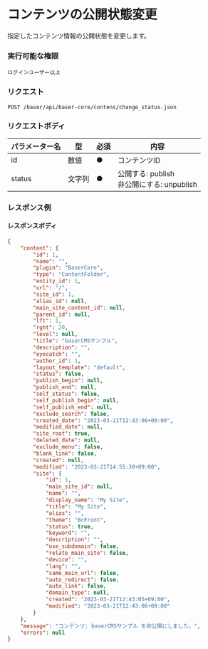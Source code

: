# コンテンツの公開状態変更

指定したコンテンツ情報の公開状態を変更します。

### 実行可能な権限
```
ログインユーザー以上
```
 
### リクエスト
```
POST /baser/api/baser-core/contens/change_status.json
``` 

### リクエストボディ

| パラメーター名 | 型   | 必須  | 内容                                 |
|---------|-----|-----|------------------------------------|
| id      | 数値  |  ●  | コンテンツID                            |
| status  | 文字列 |  ●  | 公開する: publish<br>非公開にする: unpublish |

### レスポンス例
#### レスポンスボディ
```json
{
    "content": {
        "id": 1,
        "name": "",
        "plugin": "BaserCore",
        "type": "ContentFolder",
        "entity_id": 1,
        "url": "/",
        "site_id": 1,
        "alias_id": null,
        "main_site_content_id": null,
        "parent_id": null,
        "lft": 1,
        "rght": 20,
        "level": null,
        "title": "baserCMSサンプル",
        "description": "",
        "eyecatch": "",
        "author_id": 1,
        "layout_template": "default",
        "status": false,
        "publish_begin": null,
        "publish_end": null,
        "self_status": false,
        "self_publish_begin": null,
        "self_publish_end": null,
        "exclude_search": false,
        "created_date": "2023-03-21T12:43:06+09:00",
        "modified_date": null,
        "site_root": true,
        "deleted_date": null,
        "exclude_menu": false,
        "blank_link": false,
        "created": null,
        "modified": "2023-03-21T14:55:30+09:00",
        "site": {
            "id": 1,
            "main_site_id": null,
            "name": "",
            "display_name": "My Site",
            "title": "My Site",
            "alias": "",
            "theme": "BcFront",
            "status": true,
            "keyword": "",
            "description": "",
            "use_subdomain": false,
            "relate_main_site": false,
            "device": "",
            "lang": "",
            "same_main_url": false,
            "auto_redirect": false,
            "auto_link": false,
            "domain_type": null,
            "created": "2023-03-21T12:43:05+09:00",
            "modified": "2023-03-21T12:43:06+09:00"
        }
    },
    "message": "コンテンツ: baserCMSサンプル を非公開にしました。",
    "errors": null
}
```
